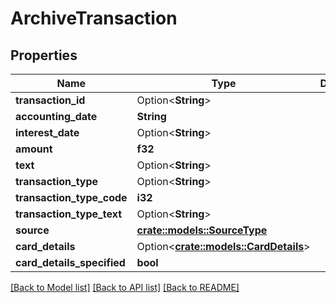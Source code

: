 # ArchiveTransaction

## Properties

Name | Type | Description | Notes
------------ | ------------- | ------------- | -------------
**transaction_id** | Option<**String**> |  | [optional]
**accounting_date** | **String** |  | 
**interest_date** | Option<**String**> |  | [optional]
**amount** | **f32** |  | 
**text** | Option<**String**> |  | [optional]
**transaction_type** | Option<**String**> |  | [optional]
**transaction_type_code** | **i32** |  | 
**transaction_type_text** | Option<**String**> |  | [optional]
**source** | [**crate::models::SourceType**](SourceType.md) |  | 
**card_details** | Option<[**crate::models::CardDetails**](CardDetails.md)> |  | [optional]
**card_details_specified** | **bool** |  | 

[[Back to Model list]](../README.md#documentation-for-models) [[Back to API list]](../README.md#documentation-for-api-endpoints) [[Back to README]](../README.md)


